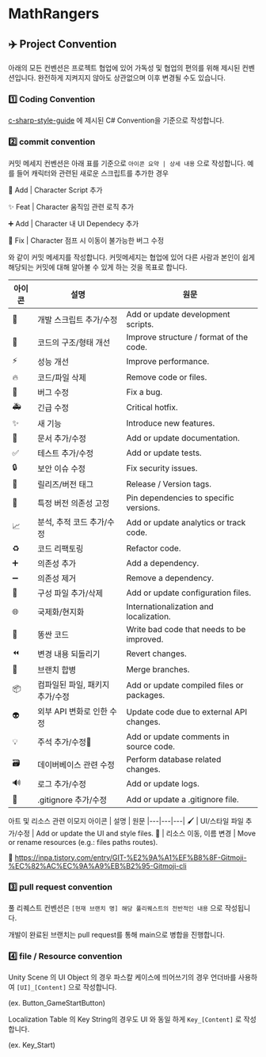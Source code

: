 # MathRangers


## ✈️ Project Convention

아래의 모든 컨벤션은 프로젝트 협업에 있어 가독성 및 협업의 편의를 위해 제시된 컨벤션입니다.
완전하게 지켜지지 않아도 상관없으며 이후 변경될 수도 있습니다.

### 1️⃣ Coding Convention

[c-sharp-style-guide](https://github.com/kodecocodes/c-sharp-style-guide) 에 제시된 C# Convention을 기준으로 작성합니다.

### 2️⃣ commit convention

커밋 메세지 컨벤션은 아래 표를 기준으로 `아이콘 요약 | 상세 내용` 으로 작성합니다. 예를 들어 캐릭터와 관련된 새로운 스크립트를 추가한 경우

🔨	 Add | Character Script 추가

✨ Feat | Character 움직임 관련 로직 추가

➕	 Add	| Character 내 UI Dependecy 추가

🐛 Fix	| Character 점프 시 이동이 불가능한 버그 수정

와 같이 커밋 메세지를 작성합니다. 커밋메세지는 협업에 있어 다른 사람과 본인이 쉽게 해당되는 커밋에 대해 알아볼 수 있게 하는 것을 목표로 합니다.

아이콘 | 설명 |	원문
|---|---|---|
🔨	|	개발 스크립트 추가/수정	| Add or update development scripts.
🎨	| 	코드의 구조/형태 개선 | 	Improve structure / format of the code.
⚡️	|	성능 개선	| Improve performance.
🔥	|	코드/파일 삭제 |	Remove code or files.
🐛	|	버그 수정	| Fix a bug.
🚑	|	긴급 수정 |	Critical hotfix.
✨	|	새 기능 |	Introduce new features.
📝	|	문서 추가/수정 |	Add or update documentation.
✅	 | 테스트 추가/수정	| Add or update tests.
🔒	| 보안 이슈 수정	| Fix security issues.
🔖	|	릴리즈/버전 태그 |	Release / Version tags.
📌	|	특정 버전 의존성 고정 |	Pin dependencies to specific versions.
📈	|	분석, 추적 코드 추가/수정	| Add or update analytics or track code.
♻️	 |	코드 리팩토링	| Refactor code.
➕	 | 의존성 추가	| Add a dependency.
➖	 |	의존성 제거 |	Remove a dependency.
🔧	|	구성 파일 추가/삭제 | 	Add or update configuration files.
🌐	|	국제화/현지화	| Internationalization and localization.
💩	|	똥싼 코드	| Write bad code that needs to be improved.
⏪	 |	변경 내용 되돌리기 |	Revert changes.
🔀	|	브랜치 합병 |	Merge branches.
📦	|	컴파일된 파일, 패키지 추가/수정 |	Add or update compiled files or packages.
👽	|	외부 API 변화로 인한 수정 |	Update code due to external API changes.
💡	|	주석 추가/수정	| Add or update comments in source code.
🗃	|	데이버베이스 관련 수정 |	Perform database related changes.
🔊	|	로그 추가/수정 |	Add or update logs.
🙈	|	.gitignore 추가/수정 |	Add or update a .gitignore file.

아트 및 리소스 관련 이모지
아이콘 | 설명 |	원문
|---|---|---|
🖌 |	UI/스타일 파일 추가/수정 |	Add or update the UI and style files.
🚚	|	리소스 이동, 이름 변경	| Move or rename resources (e.g.: files paths routes).

🔗 https://inpa.tistory.com/entry/GIT-%E2%9A%A1%EF%B8%8F-Gitmoji-%EC%82%AC%EC%9A%A9%EB%B2%95-Gitmoji-cli

### 3️⃣ pull request convention

풀 리퀘스트 컨벤션은 `[현재 브랜치 명] 해당 풀리퀘스트의 전반적인 내용` 으로 작성됩니다.

개발이 완료된 브랜치는 pull request를 통해 main으로 병합을 진행합니다.

### 4️⃣ file / Resource convention

Unity Scene 의 UI Object 의 경우 파스칼 케이스에 띄어쓰기의 경우 언더바를 사용하여 `[UI]_[Content]` 으로 작성합니다. 

(ex. Button_GameStartButton)

Localization Table 의 Key String의 경우도 UI 와 동일 하게 `Key_[Content]` 로 작성 합니다. 

(ex. Key_Start)
